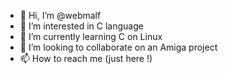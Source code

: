 - 👋 Hi, I’m @webmalf
- 👀 I’m interested in C language
- 🌱 I’m currently learning C on Linux
- 💞️ I’m looking to collaborate on an Amiga project
- 📫 How to reach me (just here !)

<!---
webmalf/webmalf is a ✨ special ✨ repository because its `README.md` (this file) appears on your GitHub profile.
You can click the Preview link to take a look at your changes.
--->
